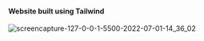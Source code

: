 #### Website built using <b>Tailwind</b> 

![screencapture-127-0-0-1-5500-2022-07-01-14_36_02](https://user-images.githubusercontent.com/70688937/176863541-d55367fe-bfa1-46c4-8147-521e8cf1aa53.png)
